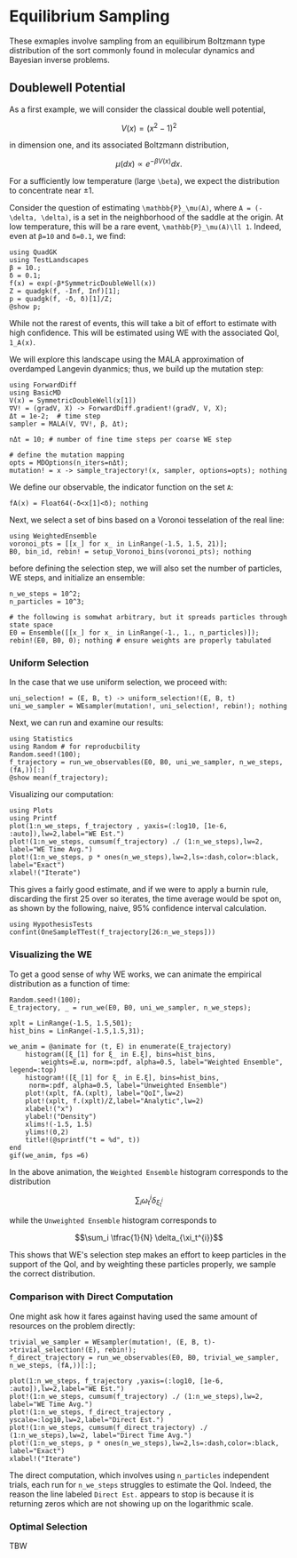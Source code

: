 # Equilibrium Sampling 

These exmaples involve sampling from an equilibirum Boltzmann type distribution
of the sort commonly found in molecular dynamics and Bayesian inverse problems.  


## Doublewell Potential
As a first example, we will consider the classical double well potential,
```math
V(x) = (x^2-1)^2
```
in dimension one, and its associated Boltzmann distribution,
```math
\mu(dx) \propto e^{-\beta V(x)}dx.
```
For a sufficiently low temperature (large ``\beta``), we expect the distribution
to concentrate near ±1.  

Consider the question of estimating ``\mathbb{P}_\mu(A)``, where ``A =
(-\delta, \delta)``, is a set in the neighborhood of the saddle at the origin.
At low temperature, this will be a rare event, ``\mathbb{P}_\mu(A)\ll 1``.  Indeed, even at `β=10` and `δ=0.1`, we find:
```@example 1
using QuadGK
using TestLandscapes
β = 10.;
δ = 0.1;
f(x) = exp(-β*SymmetricDoubleWell(x))
Z = quadgk(f, -Inf, Inf)[1];
p = quadgk(f, -δ, δ)[1]/Z;
@show p;
```
While not the rarest of events, this will take a bit of effort to estimate with
high confidence.  This will be estimated using WE with the associated QoI, ``1_A(x)``.

We will explore this landscape using the MALA approximation of overdamped
Langevin dyanmics; thus, we build up the mutation step:
```@example 1
using ForwardDiff
using BasicMD
V(x) = SymmetricDoubleWell(x[1])
∇V! = (gradV, X) -> ForwardDiff.gradient!(gradV, V, X);
Δt = 1e-2;  # time step
sampler = MALA(V, ∇V!, β, Δt);

nΔt = 10; # number of fine time steps per coarse WE step

# define the mutation mapping
opts = MDOptions(n_iters=nΔt);
mutation! = x -> sample_trajectory!(x, sampler, options=opts); nothing
```
We define our observable, the indicator function on the
set ``A``:
```@example 1
fA(x) = Float64(-δ<x[1]<δ); nothing
```
Next, we select a set of bins based on a Voronoi tesselation of the real line:
```@example 1
using WeightedEnsemble
voronoi_pts = [[x_] for x_ in LinRange(-1.5, 1.5, 21)];
B0, bin_id, rebin! = setup_Voronoi_bins(voronoi_pts); nothing
```
before defining the selection step, we will also set the number of particles, WE
steps, and initialize an ensemble:
```@example 1
n_we_steps = 10^2;
n_particles = 10^3;

# the following is somwhat arbitrary, but it spreads particles through state space
E0 = Ensemble([[x_] for x_ in LinRange(-1., 1., n_particles)]);
rebin!(E0, B0, 0); nothing # ensure weights are properly tabulated
```

### Uniform Selection
In the case that we use uniform selection, we proceed with:
```@example 1
uni_selection! = (E, B, t) -> uniform_selection!(E, B, t)
uni_we_sampler = WEsampler(mutation!, uni_selection!, rebin!); nothing
```
Next, we can run and examine our results:
```@example 1
using Statistics
using Random # for reproducbility
Random.seed!(100);
f_trajectory = run_we_observables(E0, B0, uni_we_sampler, n_we_steps, (fA,))[:]
@show mean(f_trajectory);
```
Visualizing our computation:
```@example 1
using Plots
using Printf
plot(1:n_we_steps, f_trajectory , yaxis=(:log10, [1e-6, :auto]),lw=2,label="WE Est.")
plot!(1:n_we_steps, cumsum(f_trajectory) ./ (1:n_we_steps),lw=2, label="WE Time Avg.")
plot!(1:n_we_steps, p * ones(n_we_steps),lw=2,ls=:dash,color=:black, label="Exact")
xlabel!("Iterate")
```
This gives a fairly good estimate, and if we were to apply a burnin rule, discarding the first 25 over so iterates, the time average would be spot on, as shown by the following, naive, 95% confidence interval calculation.
```@example 1
using HypothesisTests
confint(OneSampleTTest(f_trajectory[26:n_we_steps]))
```

### Visualizing the WE
To get a good sense of why WE works, we can animate the empirical distribution
as a function of time:
```@example 1
Random.seed!(100);
E_trajectory, _ = run_we(E0, B0, uni_we_sampler, n_we_steps);

xplt = LinRange(-1.5, 1.5,501); 
hist_bins = LinRange(-1.5,1.5,31);

we_anim = @animate for (t, E) in enumerate(E_trajectory)
    histogram([ξ_[1] for ξ_ in E.ξ], bins=hist_bins, 
        weights=E.ω, norm=:pdf, alpha=0.5, label="Weighted Ensemble", legend=:top)
    histogram!([ξ_[1] for ξ_ in E.ξ], bins=hist_bins,
     norm=:pdf, alpha=0.5, label="Unweighted Ensemble")
    plot!(xplt, fA.(xplt), label="QoI",lw=2)
    plot!(xplt, f.(xplt)/Z,label="Analytic",lw=2)
    xlabel!("x")
    ylabel!("Density")
    xlims!(-1.5, 1.5)
    ylims!(0,2)
    title!(@sprintf("t = %d", t))
end
gif(we_anim, fps =6)
```
In the above animation, the `Weighted Ensemble` histogram corresponds to the distribution
```math
\sum_i \omega_t^{i} \delta_{\xi_t^{i}}
```
while the `Unweighted Ensemble` histogram corresponds to
```math
\sum_i \tfrac{1}{N} \delta_{\xi_t^{i}}
```
This shows that WE's selection step makes an effort to keep particles in the
support of the QoI, and by weighting these particles properly, we sample the
correct distribution.



### Comparison with Direct Computation
One might ask how it fares against having used the same amount of resources on
the problem directly:
```@example 1
trivial_we_sampler = WEsampler(mutation!, (E, B, t)->trivial_selection!(E), rebin!);
f_direct_trajectory = run_we_observables(E0, B0, trivial_we_sampler, n_we_steps, (fA,))[:];

plot(1:n_we_steps, f_trajectory ,yaxis=(:log10, [1e-6, :auto]),lw=2,label="WE Est.")
plot!(1:n_we_steps, cumsum(f_trajectory) ./ (1:n_we_steps),lw=2, label="WE Time Avg.")
plot!(1:n_we_steps, f_direct_trajectory , yscale=:log10,lw=2,label="Direct Est.")
plot!(1:n_we_steps, cumsum(f_direct_trajectory) ./ (1:n_we_steps),lw=2, label="Direct Time Avg.")
plot!(1:n_we_steps, p * ones(n_we_steps),lw=2,ls=:dash,color=:black, label="Exact")
xlabel!("Iterate")
```
The direct computation, which involves using `n_particles` independent trials,
each run for `n_we_steps` struggles to estimate the QoI.  Indeed, the reason the
line labeled `Direct Est.` appears to stop is because it is returning zeros
which are not showing up on the logarithmic scale.

### Optimal Selection
TBW


